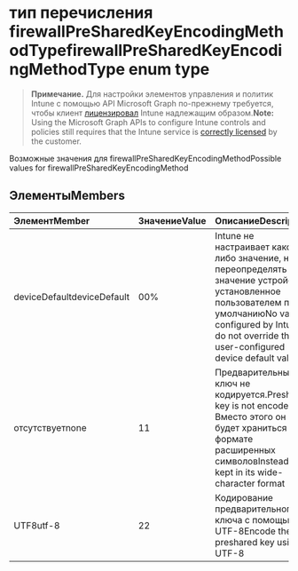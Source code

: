 # <a name="firewallpresharedkeyencodingmethodtype-enum-type"></a><span data-ttu-id="53744-101">тип перечисления firewallPreSharedKeyEncodingMethodType</span><span class="sxs-lookup"><span data-stu-id="53744-101">firewallPreSharedKeyEncodingMethodType enum type</span></span>

> <span data-ttu-id="53744-102">**Примечание.** Для настройки элементов управления и политик Intune с помощью API Microsoft Graph по-прежнему требуется, чтобы клиент [лицензировал](https://go.microsoft.com/fwlink/?linkid=839381) Intune надлежащим образом.</span><span class="sxs-lookup"><span data-stu-id="53744-102">**Note:** Using the Microsoft Graph APIs to configure Intune controls and policies still requires that the Intune service is [correctly licensed](https://go.microsoft.com/fwlink/?linkid=839381) by the customer.</span></span>

<span data-ttu-id="53744-103">Возможные значения для firewallPreSharedKeyEncodingMethod</span><span class="sxs-lookup"><span data-stu-id="53744-103">Possible values for firewallPreSharedKeyEncodingMethod</span></span>
## <a name="members"></a><span data-ttu-id="53744-104">Элементы</span><span class="sxs-lookup"><span data-stu-id="53744-104">Members</span></span>
|<span data-ttu-id="53744-105">Элемент</span><span class="sxs-lookup"><span data-stu-id="53744-105">Member</span></span>|<span data-ttu-id="53744-106">Значение</span><span class="sxs-lookup"><span data-stu-id="53744-106">Value</span></span>|<span data-ttu-id="53744-107">Описание</span><span class="sxs-lookup"><span data-stu-id="53744-107">Description</span></span>|
|:---|:---|:---|
|<span data-ttu-id="53744-108">deviceDefault</span><span class="sxs-lookup"><span data-stu-id="53744-108">deviceDefault</span></span>|<span data-ttu-id="53744-109">0</span><span class="sxs-lookup"><span data-stu-id="53744-109">0%</span></span>|<span data-ttu-id="53744-110">Intune не настраивает какое-либо значение, не переопределять значение устройства, установленное пользователем по умолчанию</span><span class="sxs-lookup"><span data-stu-id="53744-110">No value configured by Intune, do not override the user-configured device default value</span></span>|
|<span data-ttu-id="53744-111">отсутствует</span><span class="sxs-lookup"><span data-stu-id="53744-111">none</span></span>|<span data-ttu-id="53744-112">1</span><span class="sxs-lookup"><span data-stu-id="53744-112">1</span></span>|<span data-ttu-id="53744-113">Предварительный ключ не кодируется.</span><span class="sxs-lookup"><span data-stu-id="53744-113">Preshared key is not encoded.</span></span> <span data-ttu-id="53744-114">Вместо этого он будет храниться в формате расширенных символов</span><span class="sxs-lookup"><span data-stu-id="53744-114">Instead, it is kept in its wide-character format</span></span>|
|<span data-ttu-id="53744-115">UTF8</span><span class="sxs-lookup"><span data-stu-id="53744-115">utf-8</span></span>|<span data-ttu-id="53744-116">2</span><span class="sxs-lookup"><span data-stu-id="53744-116">2</span></span>|<span data-ttu-id="53744-117">Кодирование предварительного ключа с помощью UTF-8</span><span class="sxs-lookup"><span data-stu-id="53744-117">Encode the preshared key using UTF-8</span></span>|



